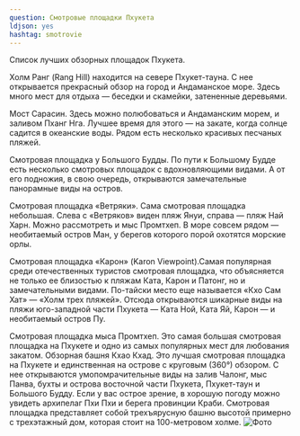 ```yaml
---
question: Смотровые площадки Пхукетa
ldjson: yes
hashtag: smotrovie
---
```

Список лучших обзорных площадок Пхукета.

Холм Ранг (Rang Hill) находится на севере Пхукет-тауна. С нее открывается прекрасный обзор на город и Андаманское море. Здесь много мест для отдыха ― беседки и скамейки, затененные деревьями.

Мост Сарасин. Здесь можно полюбоваться и Андаманским морем, и заливом Пханг Нга. Лучшее время для этого — на закате, когда солнце садится в океанские воды. Рядом есть несколько красивых песчаных пляжей.

Смотровая площадка у Большого Будды. По пути к Большому Будде есть несколько смотровых площадок с вдохновляющими видами. А от его подножия, в свою очередь, открываются замечательные панорамные виды на остров.

Смотровая площадка «Ветряки». Сама смотровая площадка небольшая. Слева с «Ветряков» виден пляж Януи, справа — пляж Най Харн. Можно рассмотреть и мыс Промтхеп. В море совсем рядом ― необитаемый остров Ман, у берегов которого порой охотятся морские орлы.

Смотровая площадка «Карон» (Karon Viewpoint).Самая популярная среди отечественных туристов смотровая площадка, что объясняется не только ее близостью к пляжам Ката, Карон и Патонг, но и замечательными видами. По-тайски место еще называется «Кхо Сам Хат» ― «Холм трех пляжей». Отсюда открываются шикарные виды на пляжи юго-западной части Пхукета — Ката Ной, Ката Яй, Карон ― и необитаемый остров Пу.

Смотровая площадка мыса Промтхеп. Это самая большая смотровая площадка на Пхукете и одно из самых популярных мест для любования закатом.
Обзорная башня Кхао Кхад. Это лучшая смотровая площадка на Пхукете и единственная на острове с круговым (360°) обзором. С нее открываются умопомрачительные виды на залив Чалонг, мыс Панва, бухты и острова восточной части Пхукета, Пхукет-таун и Большого Будду. Если у вас острое зрение, в хорошую погоду можно увидеть архипелаг Пхи Пхи и берега провинции Краби. Смотровая площадка представляет собой трехъярусную башню высотой примерно с трехэтажный дом, которая стоит на 100-метровом холме.
![Фото]()
